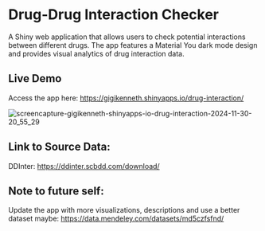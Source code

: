 # Drug-Drug Interaction Checker

A Shiny web application that allows users to check potential interactions between different drugs. The app features a Material You dark mode design and provides visual analytics of drug interaction data.

## Live Demo
Access the app here: https://gigikenneth.shinyapps.io/drug-interaction/ 

![screencapture-gigikenneth-shinyapps-io-drug-interaction-2024-11-30-20_55_29](https://github.com/user-attachments/assets/b3c6ea52-3079-4b36-83f4-c23a345edf03)


## Link to Source Data: 
DDInter: https://ddinter.scbdd.com/download/ 

## Note to future self:
Update the app with more visualizations, descriptions and use a better dataset maybe:  https://data.mendeley.com/datasets/md5czfsfnd/ 

